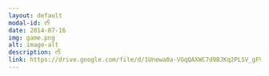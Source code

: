 ```yaml
---
layout: default
modal-id: ᰔᩚ
date: 2014-07-16
img: game.png
alt: image-alt
description: ᰔᩚ
link: https://drive.google.com/file/d/1Unewa0a-VGqQAXWC7d9BJKq2PLSV_gFV/view?usp=sharing
---
```

